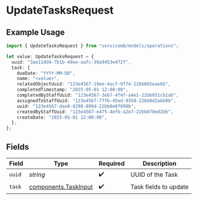 # UpdateTasksRequest

## Example Usage

```typescript
import { UpdateTasksRequest } from "servicem8/models/operations";

let value: UpdateTasksRequest = {
  uuid: "3ae11dd4-7b1b-49ee-aafc-39a9453e472f",
  task: {
    dueDate: "YYYY-MM-DD",
    name: "<value>",
    relatedObjectUuid: "123e4567-19ee-4acf-9f74-22bb065eaebb",
    completedTimestamp: "2025-05-01 12:00:00",
    completedByStaffUuid: "123e4567-3eb7-4f4f-a4e1-22bb051cb1ab",
    assignedToStaffUuid: "123e4567-77fb-45ed-9358-22bb0d2abb0b",
    uuid: "123e4567-dae8-4290-899d-22bb0e0f898b",
    createdByStaffUuid: "123e4567-e475-4efb-a2e7-22bb070ed2bb",
    createDate: "2025-05-01 12:00:00",
  },
};
```

## Fields

| Field                                                        | Type                                                         | Required                                                     | Description                                                  |
| ------------------------------------------------------------ | ------------------------------------------------------------ | ------------------------------------------------------------ | ------------------------------------------------------------ |
| `uuid`                                                       | *string*                                                     | :heavy_check_mark:                                           | UUID of the Task                                             |
| `task`                                                       | [components.TaskInput](../../models/components/taskinput.md) | :heavy_check_mark:                                           | Task fields to update                                        |